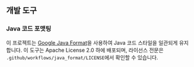 ## 개발 도구

### Java 코드 포맷팅
이 프로젝트는 [Google Java Format](https://github.com/google/google-java-format)을 사용하여 Java 코드 스타일을 일관되게 유지합니다. 
이 도구는 Apache License 2.0 하에 배포되며, 라이선스 전문은 `.github/workflows/java_format/LICENSE`에서 확인할 수 있습니다. 